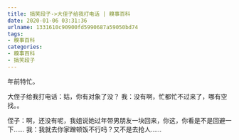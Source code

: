 ```yaml
---
title: 搞笑段子->大侄子给我打电话 | 糗事百科
date: 2020-01-06 03:31:36
urlname: 1331610c90900fd5990687a59050bd74
tags: 
- 糗事百科
categories:
- 糗事百科
- 搞笑段子
---
```

年前特忙。

大侄子给我打电话：姑，你有对象了没？    我：没有啊，忙都忙不过来了，哪有空找。。

侄子：啊，还没有呢，我姐说她过年带男朋友一块回来，你这，你看是不是回避一下……    我：我就去你家蹭顿饭不行吗？又不是去抢人……


